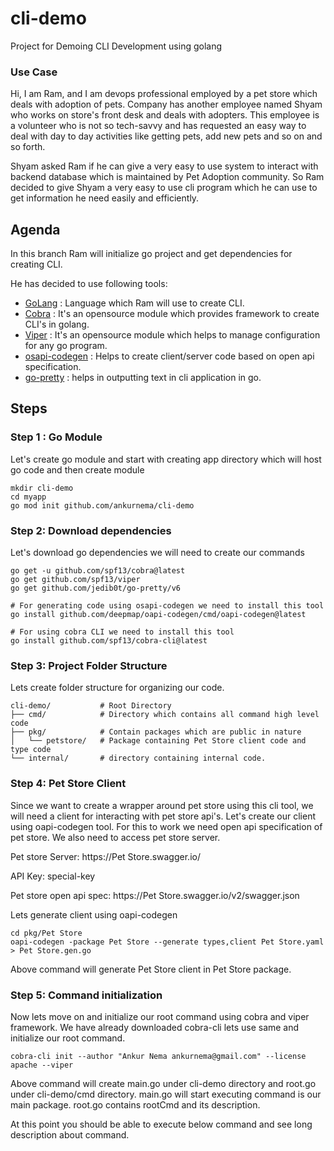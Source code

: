 # cli-demo
Project for Demoing CLI Development using golang

### Use Case

Hi, I am Ram, and I am devops professional employed by a pet store which deals with adoption of pets. 
Company has another employee named Shyam who works on store's front desk and deals with adopters. 
This employee is a volunteer who is not so tech-savvy and has requested an easy way to deal with day to day activities 
like getting pets, add new pets and so on and so forth.

Shyam asked Ram if he can give a very easy to use system to interact with backend database which is maintained by
Pet Adoption community. So Ram decided to give Shyam a very easy to use cli program which he can use to get information
he need easily and efficiently.

## Agenda

In this branch Ram will initialize go project and get dependencies for creating CLI.

He has decided to use following tools:

* [GoLang](https://go.dev/) : Language which Ram will use to create CLI.
* [Cobra](https://github.com/spf13/cobra) : It's an opensource module which provides framework to create CLI's in golang.
* [Viper](https://github.com/spf13/viper) : It's an opensource module which helps to manage configuration for any go program.
* [osapi-codegen](https://github.com/deepmap/oapi-codegen) : Helps to create client/server code based on open api specification.
* [go-pretty]([https://github.com/jedib0t/go-pretty) : helps in outputting text in cli application in go.

## Steps

### Step 1 : Go Module

Let's create go module and start with creating app directory which will host go code and then create module

```shell
mkdir cli-demo
cd myapp
go mod init github.com/ankurnema/cli-demo
```

### Step 2: Download dependencies

Let's download go dependencies we will need to create our commands

```shell
go get -u github.com/spf13/cobra@latest
go get github.com/spf13/viper
go get github.com/jedib0t/go-pretty/v6

# For generating code using osapi-codegen we need to install this tool
go install github.com/deepmap/oapi-codegen/cmd/oapi-codegen@latest

# For using cobra CLI we need to install this tool
go install github.com/spf13/cobra-cli@latest
```

### Step 3: Project Folder Structure

Lets create folder structure for organizing our code.

```text
cli-demo/           # Root Directory
├── cmd/            # Directory which contains all command high level code
├── pkg/            # Contain packages which are public in nature
│   └── petstore/   # Package containing Pet Store client code and type code
└── internal/       # directory containing internal code.
```

### Step 4: Pet Store Client

Since we want to create a wrapper around pet store using this cli tool, we will need a client for interacting with 
pet store api's. Let's create our client using oapi-codegen tool. For this to work we need open api specification of
pet store. We also need to access pet store server.

Pet store Server: https://Pet Store.swagger.io/

API Key: special-key

Pet store open api spec: https://Pet Store.swagger.io/v2/swagger.json 

Lets generate client using oapi-codegen

```shell
cd pkg/Pet Store
oapi-codegen -package Pet Store --generate types,client Pet Store.yaml > Pet Store.gen.go
```

Above command will generate Pet Store client in Pet Store package.

### Step 5: Command initialization

Now lets move on and initialize our root command using cobra and viper framework. We have already downloaded cobra-cli
lets use same and initialize our root command.

```shell
cobra-cli init --author "Ankur Nema ankurnema@gmail.com" --license apache --viper
```

Above command will create main.go under cli-demo directory and root.go under cli-demo/cmd directory. main.go will start
executing command is our main package. root.go contains rootCmd and its description.

At this point you should be able to execute below command and see long description about command.